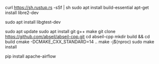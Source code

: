 





curl https://sh.rustup.rs -sSf | sh
sudo apt install build-essential
apt-get install libre2-dev


sudo apt install libgtest-dev



sudo apt update
sudo apt install git g++ make
git clone https://github.com/abseil/abseil-cpp.git
cd abseil-cpp
mkdir build && cd build
cmake -DCMAKE_CXX_STANDARD=14 ..
make -j$(nproc)
sudo make install

pip install apache-airflow
